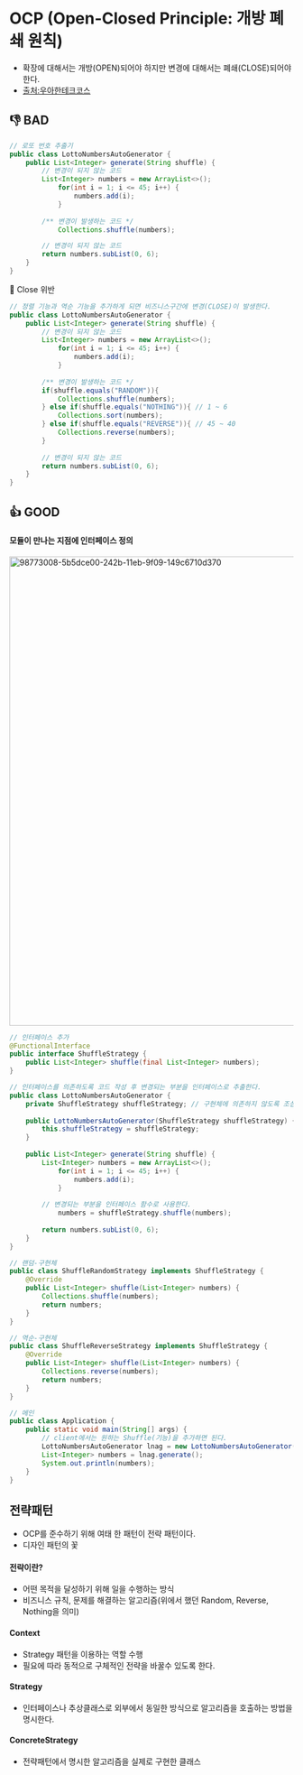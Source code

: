 # OCP (Open-Closed Principle: 개방 폐쇄 원칙) #
- 확장에 대해서는 개방(OPEN)되어야 하지만 변경에 대해서는 폐쇄(CLOSE)되어야 한다.
- [출처:우아한테크코스](https://www.youtube.com/watch?v=90ZDvHl8ROE)

## 👎 BAD ##
````java
// 로또 번호 추출기
public class LottoNumbersAutoGenerator {
	public List<Integer> generate(String shuffle) {
		// 변경이 되지 않는 코드
		List<Integer> numbers = new ArrayList<>();
	    	for(int i = 1; i <= 45; i++) {
	    		numbers.add(i);
	    	}
	    
		/** 변경이 발생하는 코드 */
	    	Collections.shuffle(numbers);

		// 변경이 되지 않는 코드
		return numbers.subList(0, 6);
	}
}
````
:no_entry_sign: Close 위반
````java
// 정렬 기능과 역순 기능을 추가하게 되면 비즈니스구간에 변경(CLOSE)이 발생한다.
public class LottoNumbersAutoGenerator {
	public List<Integer> generate(String shuffle) {
		// 변경이 되지 않는 코드
		List<Integer> numbers = new ArrayList<>();
	    	for(int i = 1; i <= 45; i++) {
	    		numbers.add(i);
	    	}
	  
		/** 변경이 발생하는 코드 */
		if(shuffle.equals("RANDOM")){
			Collections.shuffle(numbers);
		} else if(shuffle.equals("NOTHING")){ // 1 ~ 6
			Collections.sort(numbers);
		} else if(shuffle.equals("REVERSE")){ // 45 ~ 40
			Collections.reverse(numbers);
		}
			
		// 변경이 되지 않는 코드
		return numbers.subList(0, 6);
	}
}
````

## 👍 GOOD ## 

#### 모듈이 만나는 지점에 인터페이스 정의 ####
<img width="832" alt="98773008-5b5dce00-242b-11eb-9f09-149c6710d370" src="https://user-images.githubusercontent.com/24876345/210932368-1eb2116b-9810-4950-bebe-69fdf8cc475e.png">

````java
// 인터페이스 추가
@FunctionalInterface
public interface ShuffleStrategy {
	public List<Integer> shuffle(final List<Integer> numbers);
}
````
````java
// 인터페이스를 의존하도록 코드 작성 후 변경되는 부분을 인터페이스로 추출한다.
public class LottoNumbersAutoGenerator {
	private ShuffleStrategy shuffleStrategy; // 구현체에 의존하지 않도록 조심해야 한다.(DIP)
	
	public LottoNumbersAutoGenerator(ShuffleStrategy shuffleStrategy) {
		this.shuffleStrategy = shuffleStrategy;
	}
	
	public List<Integer> generate(String shuffle) {
		List<Integer> numbers = new ArrayList<>();
	    	for(int i = 1; i <= 45; i++) {
	    		numbers.add(i);
	    	}
		
		// 변경되는 부분을 인터페이스 함수로 사용한다.
	    	numbers = shuffleStrategy.shuffle(numbers);
			
		return numbers.subList(0, 6);
	}
}
````
````java
// 랜덤-구현체
public class ShuffleRandomStrategy implements ShuffleStrategy {
	@Override
	public List<Integer> shuffle(List<Integer> numbers) {
		Collections.shuffle(numbers);
		return numbers;
	}
}
````
````java
// 역순-구현체
public class ShuffleReverseStrategy implements ShuffleStrategy {
	@Override
	public List<Integer> shuffle(List<Integer> numbers) {
		Collections.reverse(numbers);
		return numbers;
	}
}
````
````java
// 메인
public class Application {
	public static void main(String[] args) {
		// client에서는 원하는 Shuffle(기능)을 추가하면 된다.
		LottoNumbersAutoGenerator lnag = new LottoNumbersAutoGenerator(new ShuffleRandomStrategy()); 
		List<Integer> numbers = lnag.generate();
		System.out.println(numbers);
	}
}
````

## 전략패턴 ##
- OCP를 준수하기 위해 여태 한 패턴이 전략 패턴이다.
- 디자인 패턴의 꽃

#### 전략이란? ####
- 어떤 목적을 달성하기 위해 일을 수행하는 방식
- 비즈니스 규칙, 문제를 해결하는 알고리즘(위에서 했던 Random, Reverse, Nothing을 의미)

#### Context ####
- Strategy 패턴을 이용하는 역할 수행
- 필요에 따라 동적으로 구체적인 전략을 바꿀수 있도록 한다.

#### Strategy ####
- 인터페이스나 추상클래스로 외부에서 동일한 방식으로 알고리즘을 호출하는 방법을 명시한다.

#### ConcreteStrategy ####
- 전략패턴에서 명시한 알고리즘을 실제로 구현한 클래스
